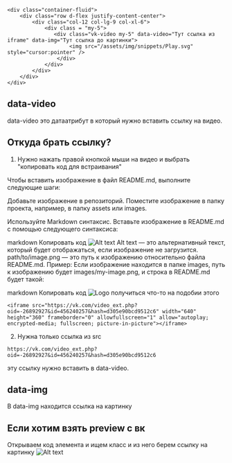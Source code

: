 ```
<div class="container-fluid">
    <div class="row d-flex justify-content-center">
        <div class="col-12 col-lg-9 col-xl-6">
            <div class = "my-5">
               <div class="vk-video my-5" data-video="Тут ссылка из iframe" data-img="Тут ссылка до картинки">
                    <img src="/assets/img/snippets/Play.svg" style="cursor:pointer" />
                </div>
            </div>
        </div>
    </div>
</div>
```
## data-video
data-video это датаатрибут в который нужно вставить ссылку на видео.
## Откуда брать ссылку?
1. Нужно нажать правой кнопкой мыши на видео и выбрать "копировать код для встраивания"

Чтобы вставить изображение в файл README.md, выполните следующие шаги:

Добавьте изображение в репозиторий. Поместите изображение в папку проекта, например, в папку assets или images.

Используйте Markdown синтаксис. Вставьте изображение в README.md с помощью следующего синтаксиса:

markdown
Копировать код
![Alt text](path/to/image.png)
Alt text — это альтернативный текст, который будет отображаться, если изображение не загрузится.
path/to/image.png — это путь к изображению относительно файла README.md.
Пример:
Если изображение находится в папке images, путь к изображению будет images/my-image.png, и строка в README.md будет такой:

markdown
Копировать код
![Logo](https://i.ibb.co/8j7Z9dW/2024-09-04-16-59-42.png)
получиться что-то на подобии этого
```
<iframe src="https://vk.com/video_ext.php?oid=-26892927&id=456240257&hash=d305e90bcd9512c6" width="640" height="360" frameborder="0" allowfullscreen="1" allow="autoplay; encrypted-media; fullscreen; picture-in-picture"></iframe>
```
2. Нужна только ссылка из src
```
https://vk.com/video_ext.php?oid=-26892927&id=456240257&hash=d305e90bcd9512c6
```
эту  ссылку нужно вставить в data-video.
## data-img
В data-img находится ссылка на картинку
## Если хотим взять preview с вк
Открываем код элемента и ищем класс и из него берем ссылку на картинку
![Alt text](https://i.ibb.co/wgkxQR7/image.png)
